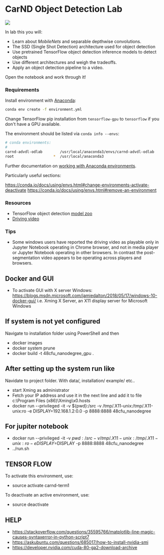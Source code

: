 # CarND Object Detection Lab

![](assets/clip.gif)

In lab this you will:

* Learn about *MobileNets* and separable depthwise convolutions.
* The SSD (Single Shot Detection) architecture used for object detection
* Use pretrained TensorFlow object detection inference models to detect objects
* Use different architectures and weigh the tradeoffs.
* Apply an object detection pipeline to a video.

Open the notebook and work through it!

### Requirements

Install environment with [Anaconda](https://www.continuum.io/downloads):

```sh
conda env create -f environment.yml
```

Change TensorFlow pip installation from `tensorflow-gpu` to `tensorflow` if you don't have a GPU available.

The environment should be listed via `conda info --envs`:

```sh
# conda environments:
#
carnd-advdl-odlab        /usr/local/anaconda3/envs/carnd-advdl-odlab
root                  *  /usr/local/anaconda3
```

Further documentation on [working with Anaconda environments](https://conda.io/docs/using/envs.html#managing-environments). 

Particularly useful sections:

https://conda.io/docs/using/envs.html#change-environments-activate-deactivate
https://conda.io/docs/using/envs.html#remove-an-environment

### Resources

* TensorFlow object detection [model zoo](https://github.com/tensorflow/models/blob/master/research/object_detection/g3doc/detection_model_zoo.md)
* [Driving video](https://s3-us-west-1.amazonaws.com/udacity-selfdrivingcar/advanced_deep_learning/driving.mp4)

### Tips
- Some windows users have reported the driving video as playable only in Jupyter Notebook operating in Chrome browser, and not in media player or Jupyter Notebook operating in other browsers.  In contrast the post-segmentation video appears to be operating across players and browsers.

## Docker and GUI
- To activate GUI with X server Windows: https://blogs.msdn.microsoft.com/jamiedalton/2018/05/17/windows-10-docker-gui/ i.e.  Xming X Server, an X11 display server for Microsoft Windows

## If system is not yet configured
Navigate to installation folder using PowerShell and then
- docker images
- docker system prune
- docker build -t 48cfu_nanodegree_gpu .

## After setting up the system run like
Navidate to project folder. With data/, installation/ example/ etc..
- start Xming as administrator
- Fetch your IP address and use it in the next line and add it to file c:\Program Files (x86)\Xming\x0.hosts
- docker run --privileged -it -v ${pwd}:/src -v /tmp/.X11-unix:/tmp/.X11-unix:ro -e DISPLAY=192.168.1.2:0.0 -p 8888:8888 48cfu_nanodegree

## For jupiter notebook
- docker run --privileged -it -v ${pwd}:/src -v /tmp/.X11-unix:/tmp/.X11-unix:ro -e DISPLAY=$DISPLAY -p 8888:8888 48cfu_nanodegree
- ../run.sh


## TENSOR FLOW
To activate this environment, use:
- source activate carnd-term1

To deactivate an active environment, use:
- source deactivate


## HELP
- https://stackoverflow.com/questions/35595766/matplotlib-line-magic-causes-syntaxerror-in-python-script7
- https://askubuntu.com/questions/685017/how-to-install-nvidia-smi
- https://developer.nvidia.com/cuda-80-ga2-download-archive
